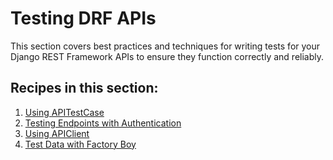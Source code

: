 # Testing DRF APIs

This section covers best practices and techniques for writing tests for your Django REST Framework APIs to ensure they function correctly and reliably.

## Recipes in this section:

1. [Using APITestCase](01-api-test-case.md)
2. [Testing Endpoints with Authentication](02-testing-with-auth.md)
3. [Using APIClient](03-api-client.md)
4. [Test Data with Factory Boy](04-factory-boy.md)
